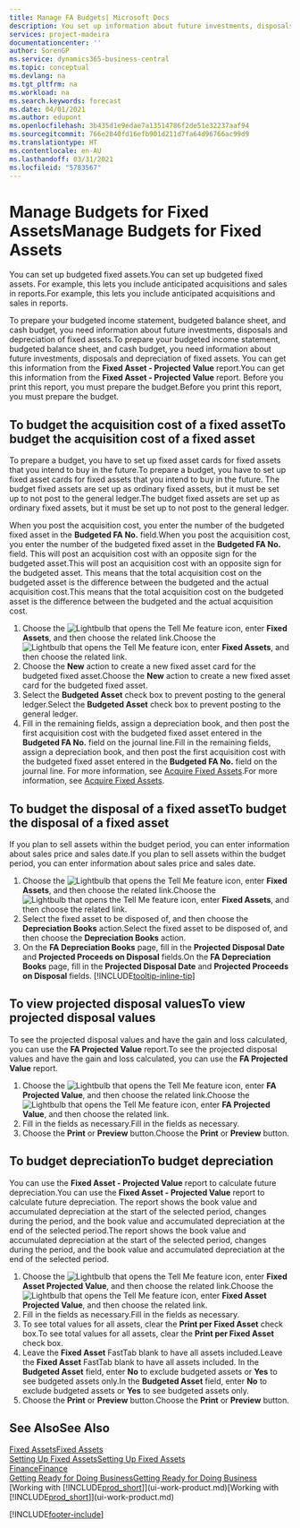 ```yaml
---
title: Manage FA Budgets| Microsoft Docs
description: You set up information about future investments, disposals, and depreciation of fixed assets to help prepare budgets and forecasts.
services: project-madeira
documentationcenter: ''
author: SorenGP
ms.service: dynamics365-business-central
ms.topic: conceptual
ms.devlang: na
ms.tgt_pltfrm: na
ms.workload: na
ms.search.keywords: forecast
ms.date: 04/01/2021
ms.author: edupont
ms.openlocfilehash: 3b435d1e9edae7a13514786f2de51e32237aaf94
ms.sourcegitcommit: 766e2840fd16efb901d211d7fa64d96766ac99d9
ms.translationtype: HT
ms.contentlocale: en-AU
ms.lasthandoff: 03/31/2021
ms.locfileid: "5783567"
---
```

# <a name="manage-budgets-for-fixed-assets"></a><span data-ttu-id="0d1ca-103">Manage Budgets for Fixed Assets</span><span class="sxs-lookup"><span data-stu-id="0d1ca-103">Manage Budgets for Fixed Assets</span></span>
<span data-ttu-id="0d1ca-104">You can set up budgeted fixed assets.</span><span class="sxs-lookup"><span data-stu-id="0d1ca-104">You can set up budgeted fixed assets.</span></span> <span data-ttu-id="0d1ca-105">For example, this lets you include anticipated acquisitions and sales in reports.</span><span class="sxs-lookup"><span data-stu-id="0d1ca-105">For example, this lets you include anticipated acquisitions and sales in reports.</span></span>  

<span data-ttu-id="0d1ca-106">To prepare your budgeted income statement, budgeted balance sheet, and cash budget, you need information about future investments, disposals and depreciation of fixed assets.</span><span class="sxs-lookup"><span data-stu-id="0d1ca-106">To prepare your budgeted income statement, budgeted balance sheet, and cash budget, you need information about future investments, disposals and depreciation of fixed assets.</span></span> <span data-ttu-id="0d1ca-107">You can get this information from the **Fixed Asset - Projected Value** report.</span><span class="sxs-lookup"><span data-stu-id="0d1ca-107">You can get this information from the **Fixed Asset - Projected Value** report.</span></span> <span data-ttu-id="0d1ca-108">Before you print this report, you must prepare the budget.</span><span class="sxs-lookup"><span data-stu-id="0d1ca-108">Before you print this report, you must prepare the budget.</span></span>  

## <a name="to-budget-the-acquisition-cost-of-a-fixed-asset"></a><span data-ttu-id="0d1ca-109">To budget the acquisition cost of a fixed asset</span><span class="sxs-lookup"><span data-stu-id="0d1ca-109">To budget the acquisition cost of a fixed asset</span></span>
<span data-ttu-id="0d1ca-110">To prepare a budget, you have to set up fixed asset cards for fixed assets that you intend to buy in the future.</span><span class="sxs-lookup"><span data-stu-id="0d1ca-110">To prepare a budget, you have to set up fixed asset cards for fixed assets that you intend to buy in the future.</span></span> <span data-ttu-id="0d1ca-111">The budget fixed assets are set up as ordinary fixed assets, but it must be set up to not post to the general ledger.</span><span class="sxs-lookup"><span data-stu-id="0d1ca-111">The budget fixed assets are set up as ordinary fixed assets, but it must be set up to not post to the general ledger.</span></span>

<span data-ttu-id="0d1ca-112">When you post the acquisition cost, you enter the number of the budgeted fixed asset in the **Budgeted FA No.** field.</span><span class="sxs-lookup"><span data-stu-id="0d1ca-112">When you post the acquisition cost, you enter the number of the budgeted fixed asset in the **Budgeted FA No.** field.</span></span> <span data-ttu-id="0d1ca-113">This will post an acquisition cost with an opposite sign for the budgeted asset.</span><span class="sxs-lookup"><span data-stu-id="0d1ca-113">This will post an acquisition cost with an opposite sign for the budgeted asset.</span></span> <span data-ttu-id="0d1ca-114">This means that the total acquisition cost on the budgeted asset is the difference between the budgeted and the actual acquisition cost.</span><span class="sxs-lookup"><span data-stu-id="0d1ca-114">This means that the total acquisition cost on the budgeted asset is the difference between the budgeted and the actual acquisition cost.</span></span>

1. <span data-ttu-id="0d1ca-115">Choose the ![Lightbulb that opens the Tell Me feature](media/ui-search/search_small.png "Tell me what you want to do") icon, enter **Fixed Assets**, and then choose the related link.</span><span class="sxs-lookup"><span data-stu-id="0d1ca-115">Choose the ![Lightbulb that opens the Tell Me feature](media/ui-search/search_small.png "Tell me what you want to do") icon, enter **Fixed Assets**, and then choose the related link.</span></span>
2. <span data-ttu-id="0d1ca-116">Choose the **New** action to create a new fixed asset card for the budgeted fixed asset.</span><span class="sxs-lookup"><span data-stu-id="0d1ca-116">Choose the **New** action to create a new fixed asset card for the budgeted fixed asset.</span></span>
3. <span data-ttu-id="0d1ca-117">Select the **Budgeted Asset** check box to prevent posting to the general ledger.</span><span class="sxs-lookup"><span data-stu-id="0d1ca-117">Select the **Budgeted Asset** check box to prevent posting to the general ledger.</span></span>
4. <span data-ttu-id="0d1ca-118">Fill in the remaining fields, assign a depreciation book, and then post the first acquisition cost with the budgeted fixed asset entered in the **Budgeted FA No.** field on the journal line.</span><span class="sxs-lookup"><span data-stu-id="0d1ca-118">Fill in the remaining fields, assign a depreciation book, and then post the first acquisition cost with the budgeted fixed asset entered in the **Budgeted FA No.** field on the journal line.</span></span> <span data-ttu-id="0d1ca-119">For more information, see [Acquire Fixed Assets](fa-how-acquire.md).</span><span class="sxs-lookup"><span data-stu-id="0d1ca-119">For more information, see [Acquire Fixed Assets](fa-how-acquire.md).</span></span>

## <a name="to-budget-the-disposal-of-a-fixed-asset"></a><span data-ttu-id="0d1ca-120">To budget the disposal of a fixed asset</span><span class="sxs-lookup"><span data-stu-id="0d1ca-120">To budget the disposal of a fixed asset</span></span>
<span data-ttu-id="0d1ca-121">If you plan to sell assets within the budget period, you can enter information about sales price and sales date.</span><span class="sxs-lookup"><span data-stu-id="0d1ca-121">If you plan to sell assets within the budget period, you can enter information about sales price and sales date.</span></span>

1. <span data-ttu-id="0d1ca-122">Choose the ![Lightbulb that opens the Tell Me feature](media/ui-search/search_small.png "Tell me what you want to do") icon, enter **Fixed Assets**, and then choose the related link.</span><span class="sxs-lookup"><span data-stu-id="0d1ca-122">Choose the ![Lightbulb that opens the Tell Me feature](media/ui-search/search_small.png "Tell me what you want to do") icon, enter **Fixed Assets**, and then choose the related link.</span></span>
2. <span data-ttu-id="0d1ca-123">Select the fixed asset to be disposed of, and then choose the **Depreciation Books** action.</span><span class="sxs-lookup"><span data-stu-id="0d1ca-123">Select the fixed asset to be disposed of, and then choose the **Depreciation Books** action.</span></span>
3. <span data-ttu-id="0d1ca-124">On the **FA Depreciation Books** page, fill in the **Projected Disposal Date** and **Projected Proceeds on Disposal** fields.</span><span class="sxs-lookup"><span data-stu-id="0d1ca-124">On the **FA Depreciation Books** page, fill in the **Projected Disposal Date** and **Projected Proceeds on Disposal** fields.</span></span> [!INCLUDE[tooltip-inline-tip](includes/tooltip-inline-tip_md.md)]

## <a name="to-view-projected-disposal-values"></a><span data-ttu-id="0d1ca-125">To view projected disposal values</span><span class="sxs-lookup"><span data-stu-id="0d1ca-125">To view projected disposal values</span></span>
<span data-ttu-id="0d1ca-126">To see the projected disposal values and have the gain and loss calculated, you can use the **FA Projected Value** report.</span><span class="sxs-lookup"><span data-stu-id="0d1ca-126">To see the projected disposal values and have the gain and loss calculated, you can use the **FA Projected Value** report.</span></span>

1. <span data-ttu-id="0d1ca-127">Choose the ![Lightbulb that opens the Tell Me feature](media/ui-search/search_small.png "Tell me what you want to do") icon, enter **FA Projected Value**, and then choose the related link.</span><span class="sxs-lookup"><span data-stu-id="0d1ca-127">Choose the ![Lightbulb that opens the Tell Me feature](media/ui-search/search_small.png "Tell me what you want to do") icon, enter **FA Projected Value**, and then choose the related link.</span></span>
2. <span data-ttu-id="0d1ca-128">Fill in the fields as necessary.</span><span class="sxs-lookup"><span data-stu-id="0d1ca-128">Fill in the fields as necessary.</span></span>
3. <span data-ttu-id="0d1ca-129">Choose the **Print** or **Preview** button.</span><span class="sxs-lookup"><span data-stu-id="0d1ca-129">Choose the **Print** or **Preview** button.</span></span>

## <a name="to-budget-depreciation"></a><span data-ttu-id="0d1ca-130">To budget depreciation</span><span class="sxs-lookup"><span data-stu-id="0d1ca-130">To budget depreciation</span></span>
<span data-ttu-id="0d1ca-131">You can use the **Fixed Asset - Projected Value** report to calculate future depreciation.</span><span class="sxs-lookup"><span data-stu-id="0d1ca-131">You can use the **Fixed Asset - Projected Value** report to calculate future depreciation.</span></span> <span data-ttu-id="0d1ca-132">The report shows the book value and accumulated depreciation at the start of the selected period, changes during the period, and the book value and accumulated depreciation at the end of the selected period.</span><span class="sxs-lookup"><span data-stu-id="0d1ca-132">The report shows the book value and accumulated depreciation at the start of the selected period, changes during the period, and the book value and accumulated depreciation at the end of the selected period.</span></span>

1. <span data-ttu-id="0d1ca-133">Choose the ![Lightbulb that opens the Tell Me feature](media/ui-search/search_small.png "Tell me what you want to do") icon, enter **Fixed Asset Projected Value**, and then choose the related link.</span><span class="sxs-lookup"><span data-stu-id="0d1ca-133">Choose the ![Lightbulb that opens the Tell Me feature](media/ui-search/search_small.png "Tell me what you want to do") icon, enter **Fixed Asset Projected Value**, and then choose the related link.</span></span>
2. <span data-ttu-id="0d1ca-134">Fill in the fields as necessary.</span><span class="sxs-lookup"><span data-stu-id="0d1ca-134">Fill in the fields as necessary.</span></span>
3. <span data-ttu-id="0d1ca-135">To see total values for all assets, clear the **Print per Fixed Asset** check box.</span><span class="sxs-lookup"><span data-stu-id="0d1ca-135">To see total values for all assets, clear the **Print per Fixed Asset** check box.</span></span>
4. <span data-ttu-id="0d1ca-136">Leave the **Fixed Asset** FastTab blank to have all assets included.</span><span class="sxs-lookup"><span data-stu-id="0d1ca-136">Leave the **Fixed Asset** FastTab blank to have all assets included.</span></span> <span data-ttu-id="0d1ca-137">In the **Budgeted Asset** field, enter **No** to exclude budgeted assets or **Yes** to see budgeted assets only.</span><span class="sxs-lookup"><span data-stu-id="0d1ca-137">In the **Budgeted Asset** field, enter **No** to exclude budgeted assets or **Yes** to see budgeted assets only.</span></span>
5. <span data-ttu-id="0d1ca-138">Choose the **Print** or **Preview** button.</span><span class="sxs-lookup"><span data-stu-id="0d1ca-138">Choose the **Print** or **Preview** button.</span></span>

## <a name="see-also"></a><span data-ttu-id="0d1ca-139">See Also</span><span class="sxs-lookup"><span data-stu-id="0d1ca-139">See Also</span></span>
[<span data-ttu-id="0d1ca-140">Fixed Assets</span><span class="sxs-lookup"><span data-stu-id="0d1ca-140">Fixed Assets</span></span>](fa-manage.md)  
[<span data-ttu-id="0d1ca-141">Setting Up Fixed Assets</span><span class="sxs-lookup"><span data-stu-id="0d1ca-141">Setting Up Fixed Assets</span></span>](fa-setup.md)  
[<span data-ttu-id="0d1ca-142">Finance</span><span class="sxs-lookup"><span data-stu-id="0d1ca-142">Finance</span></span>](finance.md)  
[<span data-ttu-id="0d1ca-143">Getting Ready for Doing Business</span><span class="sxs-lookup"><span data-stu-id="0d1ca-143">Getting Ready for Doing Business</span></span>](ui-get-ready-business.md)  
<span data-ttu-id="0d1ca-144">[Working with [!INCLUDE[prod_short](includes/prod_short.md)]](ui-work-product.md)</span><span class="sxs-lookup"><span data-stu-id="0d1ca-144">[Working with [!INCLUDE[prod_short](includes/prod_short.md)]](ui-work-product.md)</span></span>


[!INCLUDE[footer-include](includes/footer-banner.md)]